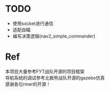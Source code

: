 # TODO
- 使用socket进行通信
- 适配自瞄
- 编写决策逻辑(nav2_simple_commander)

# Ref
本项目大量参考FYT战队开源的项目框架 \
导航系统的调试参考北极熊战队开源的gazebo仿真 \
感谢各位rmer的开源！

